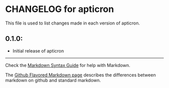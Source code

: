 # CHANGELOG for apticron

This file is used to list changes made in each version of apticron.

## 0.1.0:

* Initial release of apticron

- - -
Check the [Markdown Syntax Guide](http://daringfireball.net/projects/markdown/syntax) for help with Markdown.

The [Github Flavored Markdown page](http://github.github.com/github-flavored-markdown/) describes the differences between markdown on github and standard markdown.
